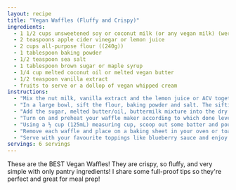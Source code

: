 ```yaml
---
layout: recipe
title: "Vegan Waffles (Fluffy and Crispy)"
ingredients:
  - 1 1/2 cups unsweetened soy or coconut milk (or any vegan milk) (were pretty thick, maybe add more milk)
  - 2 teaspoons apple cider vinegar or lemon juice 
  - 2 cups all-purpose flour ((240g))
  - 1 tablespoon baking powder
  - 1/2 teaspoon sea salt
  - 1 tablespoon brown sugar or maple syrup
  - 1/4 cup melted coconut oil or melted vegan butter
  - 1/2 teaspoon vanilla extract
  - fruits to serve or a dollop of vegan whipped cream
instructions:
  - "Mix the nut milk, vanilla extract and the lemon juice or ACV together in a small bowl/measuring cup. Set aside for about 5 minutes - this will make the vegan buttermilk."
  - "In a large bowl, sift the flour, baking powder and salt. The sifting really helps to make the waffles fluffy."
  - "Add the sugar, melted butter/oil, buttermilk mixture into the dry ingredients and using a spatula, gently mix the batter until JUST combined. It's okay (and normal) to have some lumps. The batter should be thick and scoopable."
  - "Turn on and preheat your waffle maker according to which done level that you want. I set mine to about medium because I like mine crisp and golden but also very fluffy."
  - "Using a ½ cup (125mL) measuring cup, scoop out some batter and pour/spread into the middle of the greased waffle maker. You don’t need to push it to the edges. Close and let cook until the steam has COMPLETELY stopped from the waffle maker. Don't open it before the steam is finished!"
  - "Remove each waffle and place on a baking sheet in your oven or toaster oven on \"warm\" or 200F/95C to keep warm and crispy until finished with the entire batter. Continue with the rest of the batter."
  - "Serve with your favourite toppings like blueberry sauce and enjoy!"
servings: 6 servings
---
```


These are the BEST Vegan Waffles! They are crispy, so fluffy, and very simple with only pantry ingredients! I share some full-proof tips so they're perfect and great for meal prep!

